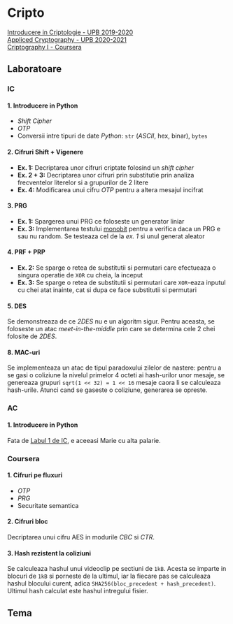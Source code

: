 # Cripto
[Introducere in Criptologie - UPB 2019-2020](https://ocw.cs.pub.ro/courses/ic)\
[Appliced Cryptography - UPB 2020-2021](https://ocw.cs.pub.ro/courses/ac)\
[Criptography I - Coursera](https://www.coursera.org/learn/crypto)

## Laboratoare
### IC
#### 1. Introducere in Python
- _Shift Cipher_
- _OTP_
- Conversii intre tipuri de date _Python_: `str` (_ASCII_, hex, binar), `bytes`

#### 2. Cifruri Shift + Vigenere
- **Ex. 1:** Decriptarea unor cifruri criptate folosind un _shift cipher_
- **Ex. 2 + 3:** Decriptarea unor cifruri prin substitutie prin analiza
frecventelor literelor si a grupurilor de 2 litere
- **Ex. 4:** Modificarea unui cifru _OTP_ pentru a altera mesajul incifrat

#### 3. PRG
- **Ex. 1:** Spargerea unui PRG ce foloseste un generator liniar
- **Ex. 3:** Implementarea testului
[monobit](https://nvlpubs.nist.gov/nistpubs/Legacy/SP/nistspecialpublication800-22r1a.pdf#%5B%7B%22num%22%3A141%2C%22gen%22%3A0%7D%2C%7B%22name%22%3A%22Fit%22%7D%5D)
pentru a verifica daca un PRG e sau nu random. Se testeaza cel de la _ex. 1_ si
unul generat aleator

#### 4. PRF + PRP
- **Ex. 2:** Se sparge o retea de substitutii si permutari care efectueaza o
singura operatie de `XOR` cu cheia, la inceput
- **Ex. 3:** Se sparge o retea de substitutii si permutari care `XOR`-eaza
inputul cu chei atat inainte, cat si dupa ce face substitutii si permutari

#### 5. DES
Se demonstreaza de ce _2DES_ nu e un algoritm sigur. Pentru aceasta, se
foloseste un atac _meet-in-the-middle_ prin care se determina cele 2 chei
folosite de _2DES_.

#### 8. MAC-uri
Se implementeaza un atac de tipul paradoxului zilelor de nastere: pentru a se
gasi o coliziune la nivelul primelor 4 octeti ai hash-urilor unor mesaje, se
genereaza grupuri `sqrt(1 << 32) = 1 << 16` mesaje caora li se calculeaza
hash-urile. Atunci cand se gaseste o coliziune, generarea se opreste.


### AC
#### 1. Introducere in Python
Fata de [Labul 1 de IC](#1-introducere-in-python), e aceeasi Marie cu alta
palarie.


### Coursera
#### 1. Cifruri pe fluxuri
- _OTP_
- _PRG_
- Securitate semantica

#### 2. Cifruri bloc
Decriptarea unui cifru AES in modurile _CBC_ si _CTR_.

#### 3. Hash rezistent la coliziuni
Se calculeaza hashul unui videoclip pe sectiuni de `1kB`. Acesta se imparte in
blocuri de `1kB` si porneste de la ultimul, iar la fiecare pas se calculeaza
hashul blocului curent, adica `SHA256(bloc_precedent + hash_precedent)`.
Ultimul hash calculat este hashul intregului fisier.

## Tema

